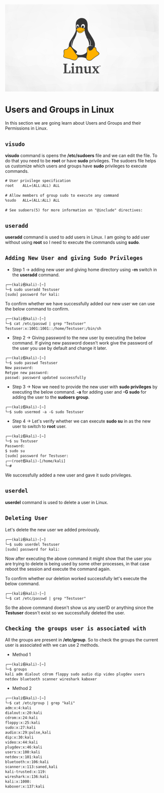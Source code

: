 ![alt text](Linux.jpg)

# Users and Groups in Linux

In this section we are going learn about Users and Groups and their Permissions in Linux.

## ```visudo```

**visudo** command is opens the **/etc/sudoers** file and we can edit the file. To do that you need to be **root** or have **sudo** privileges. The sudoers file helps us customize which users and groups have **sudo** privileges to execute commands.
```
# User privilege specification
root    ALL=(ALL:ALL) ALL

# Allow members of group sudo to execute any command
%sudo   ALL=(ALL:ALL) ALL

# See sudoers(5) for more information on "@include" directives:
```

## ```useradd```

**useradd** command is used to add users in Linux. I am going to add user without using **root** so I need to execute the commands using **sudo**.

## ```Adding New User and giving Sudo Privileges```

- Step 1 -> adding new user and giving home directory using **-m** switch in the **useradd** command.
```
┌──(kali㉿kali)-[~]
└─$ sudo useradd Testuser
[sudo] password for kali: 
```

To confirm whether we have successfully added our new user we can use the below command to confirm.
```
┌──(kali㉿kali)-[~]
└─$ cat /etc/passwd | grep "Testuser"
Testuser:x:1001:1001::/home/Testuser:/bin/sh
```

- Step 2 -> Giving password to the new user by executing the below command. If giving new password doesn't work give the password of the user you use by default and change it later.
```
┌──(kali㉿kali)-[~]
└─$ sudo passwd Testuser
New password: 
Retype new password: 
passwd: password updated successfully
```

- Step 3 -> Now we need to provide the new user with **sudo privileges** by executing the below command. **-a** for adding user and **-G sudo** for adding the user to the **sudoers group**.
```
┌──(kali㉿kali)-[~]
└─$ sudo usermod -a -G sudo Testuser
```

- Step 4 -> Let's verify whether we can execute **sudo su** in as the new user to switch to **root** user. 
```
┌──(kali㉿kali)-[~]
└─$ su Testuser
Password: 
$ sudo su
[sudo] password for Testuser: 
┌──(root㉿kali)-[/home/kali]
└─# 
```
We successfully added a new user and gave it sudo privileges.

## ```userdel```

**userdel** command is used to delete a user in Linux.

## ```Deleting User```

Let's delete the new user we added previously.
```
┌──(kali㉿kali)-[~]
└─$ sudo userdel Testuser
[sudo] password for kali: 
```

Now after executing the above command it might show that the user you are trying to delete is being used by some other processes, in that case reboot the session and execute the command again.

To confirm whether our deletion worked successfully let's execute the below command.
```
┌──(kali㉿kali)-[~]
└─$ cat /etc/passwd | grep "Testuser"

```

So the above command doesn't show us any userID or anything since the **Testuser** doesn't exist so we successfully deleted the user.


## ```Checking the groups user is associated with```

All the groups are present in **/etc/group**. So to check the groups the current user is associated with we can use 2 methods.

- Method 1
```
┌──(kali㉿kali)-[~]
└─$ groups
kali adm dialout cdrom floppy sudo audio dip video plugdev users netdev bluetooth scanner wireshark kaboxer
```

- Method 2
```
┌──(kali㉿kali)-[~]
└─$ cat /etc/group | grep "kali"
adm:x:4:kali
dialout:x:20:kali
cdrom:x:24:kali
floppy:x:25:kali
sudo:x:27:kali
audio:x:29:pulse,kali
dip:x:30:kali
video:x:44:kali
plugdev:x:46:kali
users:x:100:kali
netdev:x:101:kali
bluetooth:x:106:kali
scanner:x:113:saned,kali
kali-trusted:x:119:
wireshark:x:136:kali
kali:x:1000:
kaboxer:x:137:kali
```
